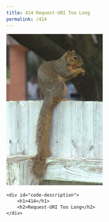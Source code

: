 ```yaml
---
title: 414 Request-URI Too Long
permalink: /414
---
```

<div class="status-page-container">
<div>
    <img src="/assets/img/code/414.jpg" alt="414 Request-URI Too Long" />

    <div id="code-description">
        <h1>414</h1>
        <h2>Request-URI Too Long</h2>
    </div>
</div>
</div>
